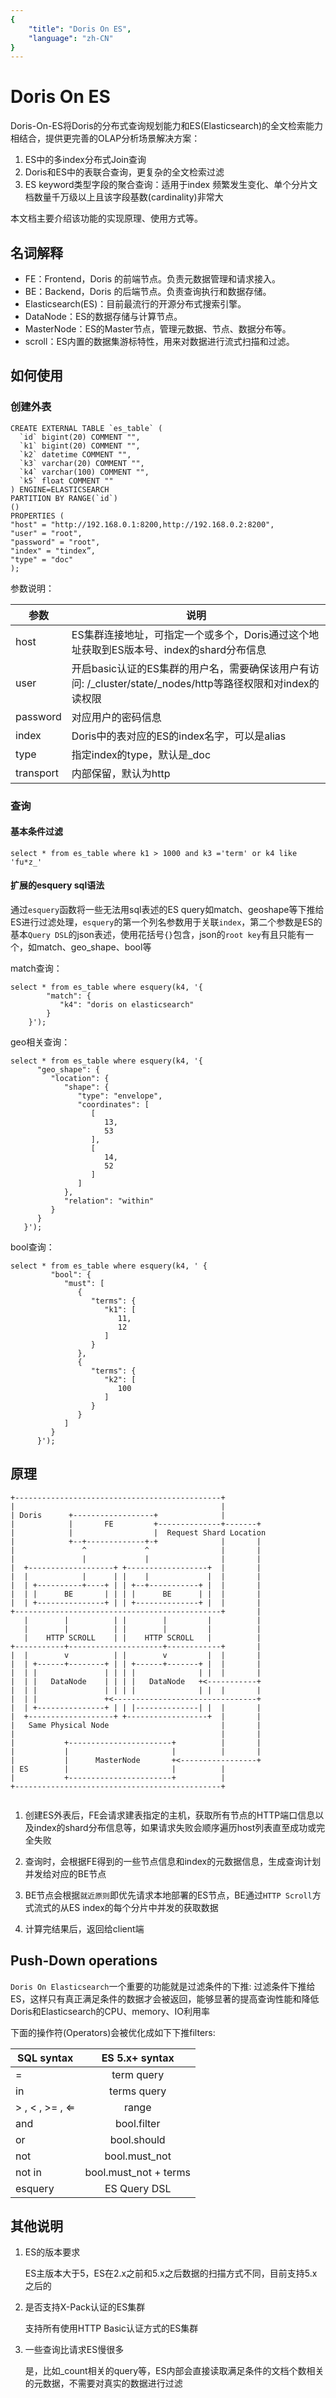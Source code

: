 ```yaml
---
{
    "title": "Doris On ES",
    "language": "zh-CN"
}
---
```


<!-- 
Licensed to the Apache Software Foundation (ASF) under one
or more contributor license agreements.  See the NOTICE file
distributed with this work for additional information
regarding copyright ownership.  The ASF licenses this file
to you under the Apache License, Version 2.0 (the
"License"); you may not use this file except in compliance
with the License.  You may obtain a copy of the License at

  http://www.apache.org/licenses/LICENSE-2.0

Unless required by applicable law or agreed to in writing,
software distributed under the License is distributed on an
"AS IS" BASIS, WITHOUT WARRANTIES OR CONDITIONS OF ANY
KIND, either express or implied.  See the License for the
specific language governing permissions and limitations
under the License.
-->

# Doris On ES

Doris-On-ES将Doris的分布式查询规划能力和ES(Elasticsearch)的全文检索能力相结合，提供更完善的OLAP分析场景解决方案：
 
 1. ES中的多index分布式Join查询
 2. Doris和ES中的表联合查询，更复杂的全文检索过滤
 3. ES keyword类型字段的聚合查询：适用于index 频繁发生变化、单个分片文档数量千万级以上且该字段基数(cardinality)非常大

本文档主要介绍该功能的实现原理、使用方式等。

## 名词解释

* FE：Frontend，Doris 的前端节点。负责元数据管理和请求接入。
* BE：Backend，Doris 的后端节点。负责查询执行和数据存储。
* Elasticsearch(ES)：目前最流行的开源分布式搜索引擎。
* DataNode：ES的数据存储与计算节点。
* MasterNode：ES的Master节点，管理元数据、节点、数据分布等。
* scroll：ES内置的数据集游标特性，用来对数据进行流式扫描和过滤。


## 如何使用

### 创建外表

```
CREATE EXTERNAL TABLE `es_table` (
  `id` bigint(20) COMMENT "",
  `k1` bigint(20) COMMENT "",
  `k2` datetime COMMENT "",
  `k3` varchar(20) COMMENT "",
  `k4` varchar(100) COMMENT "",
  `k5` float COMMENT ""
) ENGINE=ELASTICSEARCH
PARTITION BY RANGE(`id`)
()
PROPERTIES (
"host" = "http://192.168.0.1:8200,http://192.168.0.2:8200",
"user" = "root",
"password" = "root",
"index" = "tindex”,
"type" = "doc"
);
```

参数说明：

参数 | 说明
---|---
host | ES集群连接地址，可指定一个或多个，Doris通过这个地址获取到ES版本号、index的shard分布信息
user | 开启basic认证的ES集群的用户名，需要确保该用户有访问: /\_cluster/state/\_nodes/http等路径权限和对index的读权限
password | 对应用户的密码信息
index | Doris中的表对应的ES的index名字，可以是alias
type | 指定index的type，默认是_doc
transport | 内部保留，默认为http

### 查询

#### 基本条件过滤

```
select * from es_table where k1 > 1000 and k3 ='term' or k4 like 'fu*z_'
```

#### 扩展的esquery sql语法
通过`esquery`函数将一些无法用sql表述的ES query如match、geoshape等下推给ES进行过滤处理，`esquery`的第一个列名参数用于关联`index`，第二个参数是ES的基本`Query DSL`的json表述，使用花括号`{}`包含，json的`root key`有且只能有一个，如match、geo_shape、bool等

match查询：

```
select * from es_table where esquery(k4, '{
        "match": {
           "k4": "doris on elasticsearch"
        }
    }');
```
geo相关查询：

```
select * from es_table where esquery(k4, '{
      "geo_shape": {
         "location": {
            "shape": {
               "type": "envelope",
               "coordinates": [
                  [
                     13,
                     53
                  ],
                  [
                     14,
                     52
                  ]
               ]
            },
            "relation": "within"
         }
      }
   }');
```

bool查询：

```
select * from es_table where esquery(k4, ' {
         "bool": {
            "must": [
               {
                  "terms": {
                     "k1": [
                        11,
                        12
                     ]
                  }
               },
               {
                  "terms": {
                     "k2": [
                        100
                     ]
                  }
               }
            ]
         }
      }');
```



## 原理

```              
+----------------------------------------------+
|                                              |
| Doris      +------------------+              |
|            |       FE         +--------------+-------+
|            |                  |  Request Shard Location
|            +--+-------------+-+              |       |
|               ^             ^                |       |
|               |             |                |       |
|  +-------------------+ +------------------+  |       |
|  |            |      | |    |             |  |       |
|  | +----------+----+ | | +--+-----------+ |  |       |
|  | |      BE       | | | |      BE      | |  |       |
|  | +---------------+ | | +--------------+ |  |       |
+----------------------------------------------+       |
   |        |          | |        |         |          |
   |        |          | |        |         |          |
   |    HTTP SCROLL    | |    HTTP SCROLL   |          |
+-----------+---------------------+------------+       |
|  |        v          | |        v         |  |       |
|  | +------+--------+ | | +------+-------+ |  |       |
|  | |               | | | |              | |  |       |
|  | |   DataNode    | | | |   DataNode   +<-----------+
|  | |               | | | |              | |  |       |
|  | |               +<--------------------------------+
|  | +---------------+ | | |--------------| |  |       |
|  +-------------------+ +------------------+  |       |
|   Same Physical Node                         |       |
|                                              |       |
|           +-----------------------+          |       |
|           |                       |          |       |
|           |      MasterNode       +<-----------------+
| ES        |                       |          |
|           +-----------------------+          |
+----------------------------------------------+


```

1. 创建ES外表后，FE会请求建表指定的主机，获取所有节点的HTTP端口信息以及index的shard分布信息等，如果请求失败会顺序遍历host列表直至成功或完全失败

2. 查询时，会根据FE得到的一些节点信息和index的元数据信息，生成查询计划并发给对应的BE节点

3. BE节点会根据`就近原则`即优先请求本地部署的ES节点，BE通过`HTTP Scroll`方式流式的从ES index的每个分片中并发的获取数据

4. 计算完结果后，返回给client端

## Push-Down operations
`Doris On Elasticsearch`一个重要的功能就是过滤条件的下推: 过滤条件下推给ES，这样只有真正满足条件的数据才会被返回，能够显著的提高查询性能和降低Doris和Elasticsearch的CPU、memory、IO利用率

下面的操作符(Operators)会被优化成如下下推filters:

| SQL syntax  | ES 5.x+ syntax | 
|-------|:---:|
| =   | term query|
| in  | terms query   |
| > , < , >= , ⇐  | range   |
| and  | bool.filter   |
| or  | bool.should   |
| not  | bool.must_not   |
| not in  | bool.must_not + terms  |
| esquery  | ES Query DSL   |


## 其他说明

1. ES的版本要求

    ES主版本大于5，ES在2.x之前和5.x之后数据的扫描方式不同，目前支持5.x之后的
2. 是否支持X-Pack认证的ES集群

    支持所有使用HTTP Basic认证方式的ES集群
3. 一些查询比请求ES慢很多

    是，比如_count相关的query等，ES内部会直接读取满足条件的文档个数相关的元数据，不需要对真实的数据进行过滤

